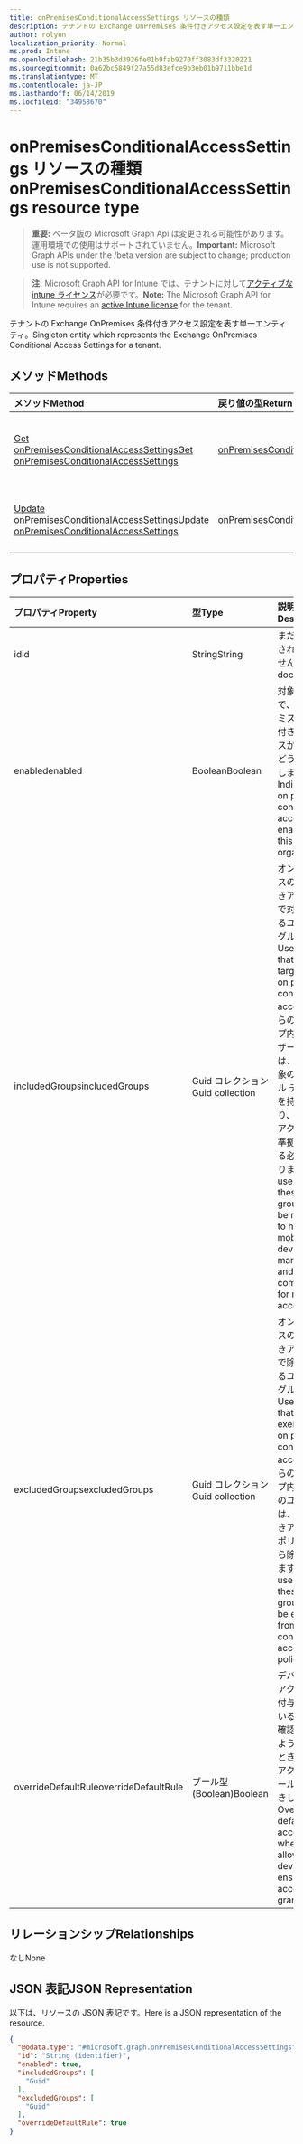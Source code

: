 ```yaml
---
title: onPremisesConditionalAccessSettings リソースの種類
description: テナントの Exchange OnPremises 条件付きアクセス設定を表す単一エンティティ。
author: rolyon
localization_priority: Normal
ms.prod: Intune
ms.openlocfilehash: 21b35b3d3926fe01b9fab9270ff3083df3320221
ms.sourcegitcommit: 0a62bc5849f27a55d83efce9b3eb01b9711bbe1d
ms.translationtype: MT
ms.contentlocale: ja-JP
ms.lasthandoff: 06/14/2019
ms.locfileid: "34958670"
---
```

# <a name="onpremisesconditionalaccesssettings-resource-type"></a><span data-ttu-id="05bea-103">onPremisesConditionalAccessSettings リソースの種類</span><span class="sxs-lookup"><span data-stu-id="05bea-103">onPremisesConditionalAccessSettings resource type</span></span>

> <span data-ttu-id="05bea-104">**重要:** ベータ版の Microsoft Graph Api は変更される可能性があります。運用環境での使用はサポートされていません。</span><span class="sxs-lookup"><span data-stu-id="05bea-104">**Important:** Microsoft Graph APIs under the /beta version are subject to change; production use is not supported.</span></span>

> <span data-ttu-id="05bea-105">**注:** Microsoft Graph API for Intune では、テナントに対して[アクティブな intune ライセンス](https://go.microsoft.com/fwlink/?linkid=839381)が必要です。</span><span class="sxs-lookup"><span data-stu-id="05bea-105">**Note:** The Microsoft Graph API for Intune requires an [active Intune license](https://go.microsoft.com/fwlink/?linkid=839381) for the tenant.</span></span>

<span data-ttu-id="05bea-106">テナントの Exchange OnPremises 条件付きアクセス設定を表す単一エンティティ。</span><span class="sxs-lookup"><span data-stu-id="05bea-106">Singleton entity which represents the Exchange OnPremises Conditional Access Settings for a tenant.</span></span>

## <a name="methods"></a><span data-ttu-id="05bea-107">メソッド</span><span class="sxs-lookup"><span data-stu-id="05bea-107">Methods</span></span>
|<span data-ttu-id="05bea-108">メソッド</span><span class="sxs-lookup"><span data-stu-id="05bea-108">Method</span></span>|<span data-ttu-id="05bea-109">戻り値の型</span><span class="sxs-lookup"><span data-stu-id="05bea-109">Return Type</span></span>|<span data-ttu-id="05bea-110">説明</span><span class="sxs-lookup"><span data-stu-id="05bea-110">Description</span></span>|
|:---|:---|:---|
|[<span data-ttu-id="05bea-111">Get onPremisesConditionalAccessSettings</span><span class="sxs-lookup"><span data-stu-id="05bea-111">Get onPremisesConditionalAccessSettings</span></span>](../api/intune-onboarding-onpremisesconditionalaccesssettings-get.md)|[<span data-ttu-id="05bea-112">onPremisesConditionalAccessSettings</span><span class="sxs-lookup"><span data-stu-id="05bea-112">onPremisesConditionalAccessSettings</span></span>](../resources/intune-onboarding-onpremisesconditionalaccesssettings.md)|<span data-ttu-id="05bea-113">[onPremisesConditionalAccessSettings](../resources/intune-onboarding-onpremisesconditionalaccesssettings.md) オブジェクトのプロパティとリレーションシップを読み取ります。</span><span class="sxs-lookup"><span data-stu-id="05bea-113">Read properties and relationships of the [onPremisesConditionalAccessSettings](../resources/intune-onboarding-onpremisesconditionalaccesssettings.md) object.</span></span>|
|[<span data-ttu-id="05bea-114">Update onPremisesConditionalAccessSettings</span><span class="sxs-lookup"><span data-stu-id="05bea-114">Update onPremisesConditionalAccessSettings</span></span>](../api/intune-onboarding-onpremisesconditionalaccesssettings-update.md)|[<span data-ttu-id="05bea-115">onPremisesConditionalAccessSettings</span><span class="sxs-lookup"><span data-stu-id="05bea-115">onPremisesConditionalAccessSettings</span></span>](../resources/intune-onboarding-onpremisesconditionalaccesssettings.md)|<span data-ttu-id="05bea-116">[onPremisesConditionalAccessSettings](../resources/intune-onboarding-onpremisesconditionalaccesssettings.md) オブジェクトのプロパティを更新します。</span><span class="sxs-lookup"><span data-stu-id="05bea-116">Update the properties of a [onPremisesConditionalAccessSettings](../resources/intune-onboarding-onpremisesconditionalaccesssettings.md) object.</span></span>|

## <a name="properties"></a><span data-ttu-id="05bea-117">プロパティ</span><span class="sxs-lookup"><span data-stu-id="05bea-117">Properties</span></span>
|<span data-ttu-id="05bea-118">プロパティ</span><span class="sxs-lookup"><span data-stu-id="05bea-118">Property</span></span>|<span data-ttu-id="05bea-119">型</span><span class="sxs-lookup"><span data-stu-id="05bea-119">Type</span></span>|<span data-ttu-id="05bea-120">説明</span><span class="sxs-lookup"><span data-stu-id="05bea-120">Description</span></span>|
|:---|:---|:---|
|<span data-ttu-id="05bea-121">id</span><span class="sxs-lookup"><span data-stu-id="05bea-121">id</span></span>|<span data-ttu-id="05bea-122">String</span><span class="sxs-lookup"><span data-stu-id="05bea-122">String</span></span>|<span data-ttu-id="05bea-123">まだ文書化されていません</span><span class="sxs-lookup"><span data-stu-id="05bea-123">Not yet documented</span></span>|
|<span data-ttu-id="05bea-124">enabled</span><span class="sxs-lookup"><span data-stu-id="05bea-124">enabled</span></span>|<span data-ttu-id="05bea-125">Boolean</span><span class="sxs-lookup"><span data-stu-id="05bea-125">Boolean</span></span>|<span data-ttu-id="05bea-126">対象組織で、オンプレミスの条件付きアクセスが有効かどうかを示します。</span><span class="sxs-lookup"><span data-stu-id="05bea-126">Indicates if on premises conditional access is enabled for this organization</span></span>|
|<span data-ttu-id="05bea-127">includedGroups</span><span class="sxs-lookup"><span data-stu-id="05bea-127">includedGroups</span></span>|<span data-ttu-id="05bea-128">Guid コレクション</span><span class="sxs-lookup"><span data-stu-id="05bea-128">Guid collection</span></span>|<span data-ttu-id="05bea-129">オンプレミスの条件付きアクセスで対象となるユーザー グループ。</span><span class="sxs-lookup"><span data-stu-id="05bea-129">User groups that will be targeted by on premises conditional access.</span></span> <span data-ttu-id="05bea-130">これらのグループ内のユーザーすべては、管理対象のモバイル デバイスを持っており、メール アクセスに準拠している必要があります。</span><span class="sxs-lookup"><span data-stu-id="05bea-130">All users in these groups will be required to have mobile device managed and compliant for mail access.</span></span>|
|<span data-ttu-id="05bea-131">excludedGroups</span><span class="sxs-lookup"><span data-stu-id="05bea-131">excludedGroups</span></span>|<span data-ttu-id="05bea-132">Guid コレクション</span><span class="sxs-lookup"><span data-stu-id="05bea-132">Guid collection</span></span>|<span data-ttu-id="05bea-133">オンプレミスの条件付きアクセスで除外されるユーザー グループ。</span><span class="sxs-lookup"><span data-stu-id="05bea-133">User groups that will be exempt by on premises conditional access.</span></span> <span data-ttu-id="05bea-134">これらのグループ内のすべてのユーザーは、条件付きアクセス ポリシーから除外されます。</span><span class="sxs-lookup"><span data-stu-id="05bea-134">All users in these groups will be exempt from the conditional access policy.</span></span>|
|<span data-ttu-id="05bea-135">overrideDefaultRule</span><span class="sxs-lookup"><span data-stu-id="05bea-135">overrideDefaultRule</span></span>|<span data-ttu-id="05bea-136">ブール型 (Boolean)</span><span class="sxs-lookup"><span data-stu-id="05bea-136">Boolean</span></span>|<span data-ttu-id="05bea-137">デバイスでアクセスが付与されていることを確認できるようにするとき、既定のアクセス ルールを上書きします。</span><span class="sxs-lookup"><span data-stu-id="05bea-137">Override the default access rule when allowing a device to ensure access is granted.</span></span>|

## <a name="relationships"></a><span data-ttu-id="05bea-138">リレーションシップ</span><span class="sxs-lookup"><span data-stu-id="05bea-138">Relationships</span></span>
<span data-ttu-id="05bea-139">なし</span><span class="sxs-lookup"><span data-stu-id="05bea-139">None</span></span>

## <a name="json-representation"></a><span data-ttu-id="05bea-140">JSON 表記</span><span class="sxs-lookup"><span data-stu-id="05bea-140">JSON Representation</span></span>
<span data-ttu-id="05bea-141">以下は、リソースの JSON 表記です。</span><span class="sxs-lookup"><span data-stu-id="05bea-141">Here is a JSON representation of the resource.</span></span>
<!-- {
  "blockType": "resource",
  "keyProperty": "id",
  "@odata.type": "microsoft.graph.onPremisesConditionalAccessSettings"
}
-->
``` json
{
  "@odata.type": "#microsoft.graph.onPremisesConditionalAccessSettings",
  "id": "String (identifier)",
  "enabled": true,
  "includedGroups": [
    "Guid"
  ],
  "excludedGroups": [
    "Guid"
  ],
  "overrideDefaultRule": true
}
```






